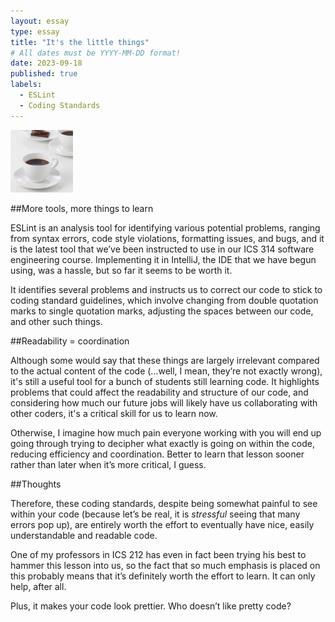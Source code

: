 ```yaml
---
layout: essay
type: essay
title: "It's the little things"
# All dates must be YYYY-MM-DD format!
date: 2023-09-18
published: true
labels:
  - ESLint
  - Coding Standards
---
```


<img width="100px" class="rounded float-start pe-4" src="../img/coffee.png">

##More tools, more things to learn 

   ESLint is an analysis tool for identifying various potential problems, ranging from syntax errors, code style violations, formatting issues, and bugs, and it is the latest tool that we’ve been instructed to use in our ICS 314 software engineering course. Implementing it in IntelliJ, the IDE that we have begun using, was a hassle, but so far it seems to be worth it. 

   It identifies several problems and instructs us to correct our code to stick to coding standard guidelines, which involve changing from double quotation marks to single quotation marks, adjusting the spaces between our code, and other such things. 

##Readability = coordination

   Although some would say that these things are largely irrelevant compared to the actual content of the code (...well, I mean, they’re not exactly wrong), it's still a useful tool for a bunch of students still learning code. It highlights problems that could affect the readability and structure of our code, and considering how much our future jobs will likely have us collaborating with other coders, it's a critical skill for us to learn now. 

   Otherwise, I imagine how much pain everyone working with you will end up going through trying to decipher what exactly is going on within the code, reducing efficiency and coordination. Better to learn that lesson sooner rather than later when it’s more critical, I guess. 

##Thoughts

   Therefore, these coding standards, despite being somewhat painful to see within your code (because let’s be real, it is *stressful* seeing that many errors pop up), are entirely worth the effort to eventually have nice, easily understandable and readable code. 

   One of my professors in ICS 212 has even in fact been trying his best to hammer this lesson into us, so the fact that so much emphasis is placed on this probably means that it’s definitely worth the effort to learn. It can only help, after all. 

   Plus, it makes your code look prettier. Who doesn’t like pretty code?
